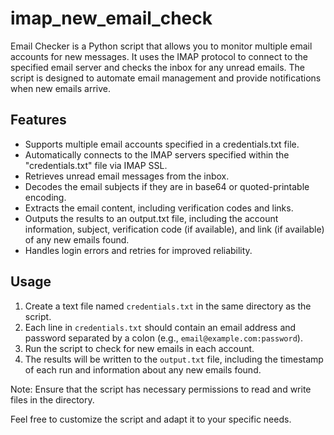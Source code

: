 # imap_new_email_check
Email Checker is a Python script that allows you to monitor multiple email accounts for new messages. It uses the IMAP protocol to connect to the specified email server and checks the inbox for any unread emails. The script is designed to automate email management and provide notifications when new emails arrive.

## Features
- Supports multiple email accounts specified in a credentials.txt file.
- Automatically connects to the IMAP servers specified within the "credentials.txt" file via IMAP SSL.
- Retrieves unread email messages from the inbox.
- Decodes the email subjects if they are in base64 or quoted-printable encoding.
- Extracts the email content, including verification codes and links.
- Outputs the results to an output.txt file, including the account information, subject, verification code (if available), and link (if available) of any new emails found.
- Handles login errors and retries for improved reliability.

## Usage
1. Create a text file named `credentials.txt` in the same directory as the script.
2. Each line in `credentials.txt` should contain an email address and password separated by a colon (e.g., `email@example.com:password`).
3. Run the script to check for new emails in each account.
4. The results will be written to the `output.txt` file, including the timestamp of each run and information about any new emails found.

Note: Ensure that the script has necessary permissions to read and write files in the directory.

Feel free to customize the script and adapt it to your specific needs.

